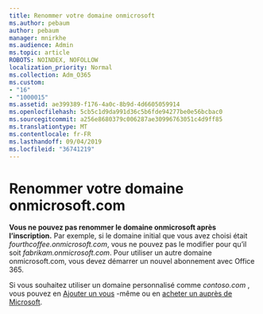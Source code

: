```yaml
---
title: Renommer votre domaine onmicrosoft
ms.author: pebaum
author: pebaum
manager: mnirkhe
ms.audience: Admin
ms.topic: article
ROBOTS: NOINDEX, NOFOLLOW
localization_priority: Normal
ms.collection: Adm_O365
ms.custom:
- "16"
- "1000015"
ms.assetid: ae399389-f176-4a0c-8b9d-4d6605059914
ms.openlocfilehash: 5cb5c1d9da991d36c5b6fde94277be0e56bcbac0
ms.sourcegitcommit: a256e8680379c006287ae30996763051c4d9ff85
ms.translationtype: MT
ms.contentlocale: fr-FR
ms.lasthandoff: 09/04/2019
ms.locfileid: "36741219"
---
```

# <a name="rename-your-onmicrosoftcom-domain"></a>Renommer votre domaine onmicrosoft.com

 **Vous ne pouvez pas renommer le domaine onmicrosoft après l’inscription.** Par exemple, si le domaine initial que vous avez choisi était *fourthcoffee.onmicrosoft.com*, vous ne pouvez pas le modifier pour qu’il soit *fabrikam.onmicrosoft.com*. Pour utiliser un autre domaine onmicrosoft.com, vous devez démarrer un nouvel abonnement avec Office 365.
  
Si vous souhaitez utiliser un domaine personnalisé comme *contoso.com* , vous pouvez en [Ajouter un vous](https://docs.microsoft.com/office365/admin/setup/add-domain) -même ou en [acheter un auprès de Microsoft](https://docs.microsoft.com/office365/admin/get-help-with-domains/buy-a-domain-name).
  